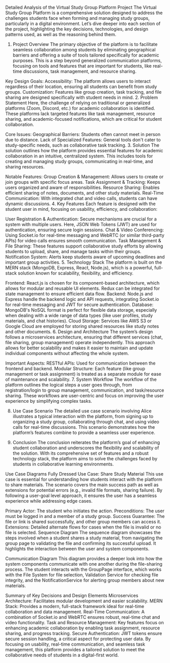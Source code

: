 Detailed Analysis of the Virtual Study Group Platform Project
The Virtual Study Group Platform is a comprehensive solution designed to address the challenges students face when forming and managing study groups, particularly in a digital environment. Let’s dive deeper into each section of the project, highlighting the key decisions, technologies, and design patterns used, as well as the reasoning behind them.

1. Project Overview
The primary objective of the platform is to facilitate seamless collaboration among students by eliminating geographical barriers and offering a suite of tools tailored specifically for academic purposes. This is a step beyond generalized communication platforms, focusing on tools and features that are important for students, like real-time discussions, task management, and resource sharing.

Key Design Goals:
Accessibility: The platform allows users to interact regardless of their location, ensuring all students can benefit from study groups.
Customization: Features like group creation, task tracking, and file sharing are designed specifically with student needs in mind.
2. Problem Statement
Here, the challenge of relying on traditional or generalized platforms (Zoom, Discord, etc.) for academic collaboration is identified. These platforms lack targeted features like task management, resource sharing, and academic-focused notifications, which are critical for student collaboration.

Core Issues:
Geographical Barriers: Students often cannot meet in person due to distance.
Lack of Specialized Features: General tools don't cater to study-specific needs, such as collaborative task tracking.
3. Solution
The solution outlines how the platform provides essential features for academic collaboration in an intuitive, centralized system. This includes tools for creating and managing study groups, communicating in real-time, and sharing resources.

Notable Features:
Group Creation & Management: Allows users to create or join groups with specific focus areas.
Task Assignment & Tracking: Keeps users organized and aware of responsibilities.
Resource Sharing: Enables efficient sharing of notes, documents, and other study materials.
Real-Time Communication: With integrated chat and video calls, students can have dynamic discussions.
4. Key Features
Each feature is designed with the student user in mind, focusing on usability, efficiency, and collaboration:

User Registration & Authentication: Secure mechanisms are crucial for a system with multiple users. Here, JSON Web Tokens (JWT) are used for authentication, ensuring secure login sessions.
Chat & Video Conferencing: Using Socket.io for real-time messaging and WebRTC (or similar third-party APIs) for video calls ensures smooth communication.
Task Management & File Sharing: These features support collaborative study efforts by allowing students to upload, share, and manage tasks within their groups.
Notification System: Alerts keep students aware of upcoming deadlines and important group activities.
5. Technology Stack
The platform is built on the MERN stack (MongoDB, Express, React, Node.js), which is a powerful, full-stack solution known for scalability, flexibility, and efficiency.

Frontend: React.js is chosen for its component-based architecture, which allows for modular and reusable UI elements. Redux can be integrated for state management to ensure efficient data flow.
Backend: Node.js and Express handle the backend logic and API requests, integrating Socket.io for real-time messaging and JWT for secure authentication.
Database: MongoDB's NoSQL format is perfect for flexible data storage, especially when dealing with a wide range of data types (like user profiles, study materials, and chat histories).
Cloud Storage: Services like AWS S3 or Google Cloud are employed for storing shared resources like study notes and other documents.
6. Design and Architecture
The system’s design follows a microservices architecture, ensuring that different services (chat, file sharing, group management) operate independently. This approach allows for better scalability and makes it easier to maintain and update individual components without affecting the whole system.

Important Aspects:
RESTful APIs: Used for communication between the frontend and backend.
Modular Structure: Each feature (like group management or task assignment) is treated as a separate module for ease of maintenance and scalability.
7. System Workflow
The workflow of the platform outlines the logical steps a user goes through, from registration/login to group management, communication, and task/resource sharing. These workflows are user-centric and focus on improving the user experience by simplifying complex tasks.

8. Use Case Scenario
The detailed use case scenario involving Alice illustrates a typical interaction with the platform, from signing up to organizing a study group, collaborating through chat, and using video calls for real-time discussions. This scenario demonstrates how the platform’s features combine to provide a seamless user experience.

9. Conclusion
The conclusion reiterates the platform’s goal of enhancing student collaboration and underscores the flexibility and scalability of the solution. With its comprehensive set of features and a robust technology stack, the platform aims to solve the challenges faced by students in collaborative learning environments.

Use Case Diagrams
Fully Dressed Use Case: Share Study Material
This use case is essential for understanding how students interact with the platform to share materials. The scenario covers the main success path as well as extensions for potential errors (e.g., invalid file formats, sharing failure). By following a user-goal level approach, it ensures the user has a seamless experience while addressing edge cases.

Primary Actor: The student who initiates the action.
Preconditions: The user must be logged in and a member of a study group.
Success Guarantee: The file or link is shared successfully, and other group members can access it.
Extensions: Detailed alternate flows for cases when the file is invalid or no file is selected.
Sequence Diagram
The sequence diagram showcases the steps involved when a student shares a study material, from navigating the group page to validating the file and confirming its successful upload. It highlights the interaction between the user and system components.

Communication Diagram
This diagram provides a deeper look into how the system components communicate with one another during the file-sharing process. The student interacts with the GroupPage interface, which works with the File System for file selection, Validation Service for checking file integrity, and the NotificationService for alerting group members about new materials.

Summary of Key Decisions and Design Elements
Microservices Architecture: Facilitates modular development and easier scalability.
MERN Stack: Provides a modern, full-stack framework ideal for real-time collaboration and data management.
Real-Time Communication: A combination of Socket.io and WebRTC ensures robust, real-time chat and video functionality.
Task and Resource Management: Key features focus on enhancing academic collaboration by enabling task assignment, resource sharing, and progress tracking.
Secure Authentication: JWT tokens ensure secure session handling, a critical aspect for protecting user data.
By focusing on usability, real-time communication, and seamless task management, this platform provides a tailored solution to meet the collaborative needs of students in a digital-first world.
